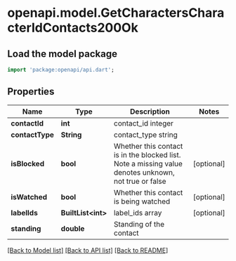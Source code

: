 # openapi.model.GetCharactersCharacterIdContacts200Ok

## Load the model package
```dart
import 'package:openapi/api.dart';
```

## Properties
Name | Type | Description | Notes
------------ | ------------- | ------------- | -------------
**contactId** | **int** | contact_id integer | 
**contactType** | **String** | contact_type string | 
**isBlocked** | **bool** | Whether this contact is in the blocked list. Note a missing value denotes unknown, not true or false | [optional] 
**isWatched** | **bool** | Whether this contact is being watched | [optional] 
**labelIds** | **BuiltList&lt;int&gt;** | label_ids array | [optional] 
**standing** | **double** | Standing of the contact | 

[[Back to Model list]](../README.md#documentation-for-models) [[Back to API list]](../README.md#documentation-for-api-endpoints) [[Back to README]](../README.md)


